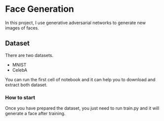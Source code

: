 # Face Generation
In this project, I use generative adversarial networks to generate new images of faces.

## Dataset
There are two datasets.

- MNIST
- CelebA

You can run the first cell of notebook and it can help you to download and extract both dataset.

### How to start
Once you have prepared the dataset, you just need to run train.py and it will generate a face after training.